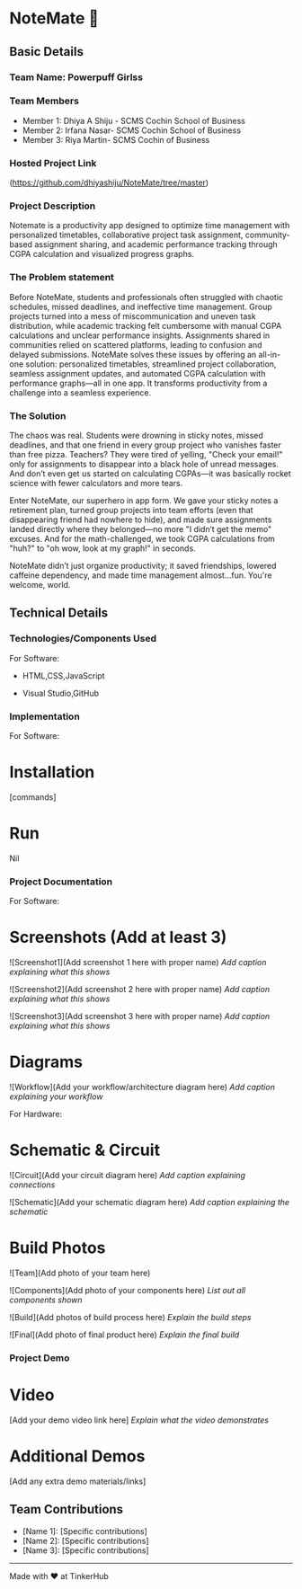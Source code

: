 # NoteMate 🎯


## Basic Details
### Team Name: Powerpuff Girlss


### Team Members
- Member 1: Dhiya A Shiju - SCMS Cochin School of Business
- Member 2: Irfana Nasar- SCMS Cochin School of Business
- Member 3: Riya Martin- SCMS Cochin of Business

### Hosted Project Link
(https://github.com/dhiyashiju/NoteMate/tree/master)

### Project Description
Notemate is a productivity app designed to optimize time management with personalized timetables, collaborative project task assignment, community-based assignment sharing, and academic performance tracking through CGPA calculation and visualized progress graphs.

### The Problem statement
Before NoteMate, students and professionals often struggled with chaotic schedules, missed deadlines, and ineffective time management. Group projects turned into a mess of miscommunication and uneven task distribution, while academic tracking felt cumbersome with manual CGPA calculations and unclear performance insights. Assignments shared in communities relied on scattered platforms, leading to confusion and delayed submissions. NoteMate solves these issues by offering an all-in-one solution: personalized timetables, streamlined project collaboration, seamless assignment updates, and automated CGPA calculation with performance graphs—all in one app. It transforms productivity from a challenge into a seamless experience.

### The Solution
The chaos was real. Students were drowning in sticky notes, missed deadlines, and that one friend in every group project who vanishes faster than free pizza. Teachers? They were tired of yelling, "Check your email!" only for assignments to disappear into a black hole of unread messages. And don’t even get us started on calculating CGPAs—it was basically rocket science with fewer calculators and more tears.  

Enter NoteMate, our superhero in app form. We gave your sticky notes a retirement plan, turned group projects into team efforts (even that disappearing friend had nowhere to hide), and made sure assignments landed directly where they belonged—no more "I didn’t get the memo" excuses. And for the math-challenged, we took CGPA calculations from "huh?" to "oh wow, look at my graph!" in seconds.  

NoteMate didn’t just organize productivity; it saved friendships, lowered caffeine dependency, and made time management almost...fun. You're welcome, world.

## Technical Details
### Technologies/Components Used
For Software:
- HTML,CSS,JavaScript

- Visual Studio,GitHub


### Implementation
For Software:
# Installation
[commands]

# Run
Nil

### Project Documentation
For Software:

# Screenshots (Add at least 3)
![Screenshot1](Add screenshot 1 here with proper name)
*Add caption explaining what this shows*

![Screenshot2](Add screenshot 2 here with proper name)
*Add caption explaining what this shows*

![Screenshot3](Add screenshot 3 here with proper name)
*Add caption explaining what this shows*

# Diagrams
![Workflow](Add your workflow/architecture diagram here)
*Add caption explaining your workflow*

For Hardware:

# Schematic & Circuit
![Circuit](Add your circuit diagram here)
*Add caption explaining connections*

![Schematic](Add your schematic diagram here)
*Add caption explaining the schematic*

# Build Photos
![Team](Add photo of your team here)


![Components](Add photo of your components here)
*List out all components shown*

![Build](Add photos of build process here)
*Explain the build steps*

![Final](Add photo of final product here)
*Explain the final build*

### Project Demo
# Video
[Add your demo video link here]
*Explain what the video demonstrates*

# Additional Demos
[Add any extra demo materials/links]

## Team Contributions
- [Name 1]: [Specific contributions]
- [Name 2]: [Specific contributions]
- [Name 3]: [Specific contributions]

---
Made with ❤️ at TinkerHub
